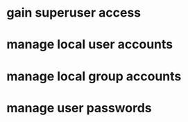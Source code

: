 # gain superuser access
# manage local user accounts
# manage local group accounts
# manage user passwords

